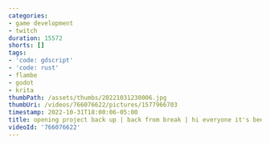 ```yaml
---
categories:
- game development
- twitch
duration: 15572
shorts: []
tags:
- 'code: gdscript'
- 'code: rust'
- flambe
- godot
- krita
thumbPath: /assets/thumbs/20221031230006.jpg
thumbUri: /videos/766076622/pictures/1577966703
timestamp: 2022-10-31T18:00:06-05:00
title: opening project back up | back from break | hi everyone it's been so long
videoId: '766076622'
---
```

